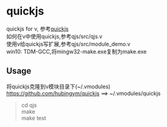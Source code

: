 # quickjs
quickjs for v, 参考[quickjs](https://github.com/horhof/quickjs)  
如何在v中使用quickjs,参考qjs/src/qjs.v  
使用v给quickjs写扩展,参考qjs/src/module_demo.v  
win10: TDM-GCC,将mingw32-make.exe复制为make.exe  

## Usage

将quickjs克隆到v模块目录下(~/.vmodules)  
https://github.com/hubingym/quickjs  ==>  ~/.vmodules/quickjs  

> cd qjs  
> make  
> make test  



